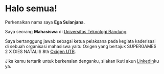 # Halo semua! 

Perkenalkan nama saya **Ega Sulanjana**.<br>

Saya seorang **Mahasiswa** di [Universitas Teknologi Bandung](https://www.utb-univ.ac.id/).<br>

Saya bertanggung jawab sebagai ketua pelaksana pada kegiata kaderisasi di sebuah organisasi mahasiswa yaitu Oxigen yang bertajuk SUPERGAMES 2 X DIES NATALIS 8th [Oxigen UTB](https://www.instagram.com/s/aGlnaGxpZ2h0OjE4MDY2MjIwOTA2NTgzMTEz?story_media_id=3431351518811342032_57494472125&igsh=MWllZG54NjRmY2Z5aw==).<br>

Jika kamu tertarik untuk berkenalan denganku, silakan ikuti akun [Linkedin](https://www.linkedin.com/in/ega-sulanjana-964887326)ku ya.
